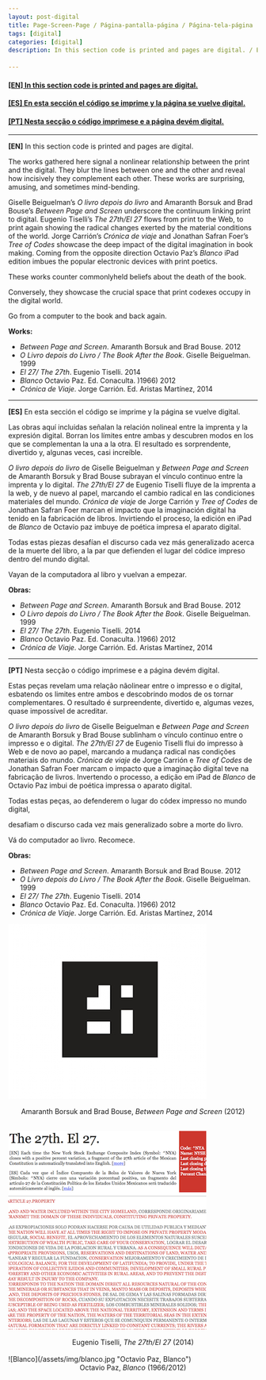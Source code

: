 ```yaml
---
layout: post-digital
title: Page-­Screen-­Page / Página-­pantalla­-página / Página­-tela-­página
tags: [digital]
categories: [digital]
description: In this section code is printed and pages are digital. / En esta sección el código se imprime y la página se vuelve digital. / Nesta secção o código imprime­se e a página devém digital.

---
```


<h4><a href="#EN"><b>[EN]</b> In this section code is printed and pages are digital.</a></h4>
<h4><a href="#ES"><b>[ES]</b> En esta sección el código se imprime y la página se vuelve digital.</a></h4>
<h4><a href="#PT"><b>[PT]</b> Nesta secção o código imprime­se e a página devém digital.</a></h4>

--- 

<a id="EN"/>**[EN]** In this section code is printed and pages are digital.

The works gathered here signal a non­linear relationship between the print and the digital. They blur the lines between one and the other and reveal how incisively they complement each other. These works are surprising, amusing, and sometimes mind-bending.

Giselle Beiguelman’s *O livro depois do livro* and Amaranth Borsuk and Brad Bouse’s *Between Page and Screen* underscore the continuum linking print to digital. Eugenio Tiselli’s *The 27th/El 27* flows from print to the Web, to print again showing the radical changes exerted by the material conditions of the world. Jorge Carrión’s *Crónica de viaje* and Jonathan Safran Foer’s *Tree of Codes* showcase the deep impact of the digital imagination in book making. Coming from the opposite direction Octavio Paz’s *Blanco* iPad edition imbues the popular electronic devices with print poetics.

These works counter commonly­held beliefs about the death of the book.

Conversely, they showcase the crucial space that print codexes occupy in the digital world.

Go from a computer to the book and back again.

**Works:**


- *Between Page and Screen*. Amaranth Borsuk and Brad Bouse. 2012
- *O Livro depois do Livro / The Book After the Book*. Giselle Beiguelman. 1999
- *El 27/ The 27th*. Eugenio Tiselli. 2014
- *Blanco* Octavio Paz. Ed. Conaculta. )1966) 2012
- *Crónica de Viaje*. Jorge Carrión. Ed. Aristas Martínez, 2014


---

<a id="ES"/>**[ES]** En esta sección el código se imprime y la página se vuelve digital.

Las obras aquí incluidas señalan la relación no­lineal entre la imprenta y la expresión digital. Borran los límites entre ambas y descubren modos en los que se complementan la una a la otra. El resultado es sorprendente, divertido y, algunas veces, casi increíble.

*O livro depois do livro* de Giselle Beiguelman y *Between Page and Screen* de Amaranth Borsuk y Brad Bouse subrayan el vínculo continuo entre la imprenta y lo digital. *The 27th/El 27* de Eugenio Tiselli fluye de la imprenta a la web, y de nuevo al papel, marcando el cambio radical en las condiciones materiales del mundo. *Crónica de viaje* de Jorge Carrión y *Tree of Codes* de Jonathan Safran Foer marcan el impacto que la imaginación digital ha tenido en la fabricación de libros. Invirtiendo el proceso, la edición en iPad de *Blanco* de Octavio paz imbuye de poética impresa el aparato digital.

Todas estas piezas desafían el discurso cada vez más generalizado acerca de la muerte del libro, a la par que defienden el lugar del códice impreso dentro del mundo digital.

Vayan de la computadora al libro y vuelvan a empezar.

**Obras:**


- *Between Page and Screen*. Amaranth Borsuk and Brad Bouse. 2012
- *O Livro depois do Livro / The Book After the Book*. Giselle Beiguelman. 1999
- *El 27/ The 27th*. Eugenio Tiselli. 2014
- *Blanco* Octavio Paz. Ed. Conaculta. )1966) 2012
- *Crónica de Viaje*. Jorge Carrión. Ed. Aristas Martínez, 2014

---

<a id="PT"/>**[PT]** Nesta secção o código imprime­se e a página devém digital.

Estas peças revelam uma relação não­linear entre o impresso e o digital, esbatendo os limites entre ambos e descobrindo modos de os tornar complementares. O resultado é surpreendente, divertido e, algumas vezes, quase impossível de acreditar.

*O livro depois do livro* de Giselle Beiguelman e *Between Page and Screen* de Amaranth Borsuk y Brad Bouse sublinham o vínculo continuo entre o impresso e o digital. *The 27th/El 27* de Eugenio Tiselli flui do impresso à Web e de novo ao papel, marcando a mudança radical nas condições materiais do mundo. *Crónica de viaje* de Jorge Carrión e *Tree of Codes* de Jonathan Safran Foer marcam o impacto que a imaginação digital teve na fabricação de livros. Invertendo o processo, a edição em iPad de *Blanco* de Octavio Paz imbui de poética impressa o aparato digital.

Todas estas peças, ao defenderem o lugar do códex impresso no mundo digital,

desafiam o discurso cada vez mais generalizado sobre a morte do livro.

Vá do computador ao livro. Recomece.

**Obras:**


- *Between Page and Screen*. Amaranth Borsuk and Brad Bouse. 2012
- *O Livro depois do Livro / The Book After the Book*. Giselle Beiguelman. 1999
- *El 27/ The 27th*. Eugenio Tiselli. 2014
- *Blanco* Octavio Paz. Ed. Conaculta. )1966) 2012
- *Crónica de Viaje*. Jorge Carrión. Ed. Aristas Martínez, 2014

![Between Page and Screen](/assets/img/Borsuk.jpg "Amaranth Borsuk and Brad Bouse, Between Page and Screen")
<center>Amaranth Borsuk and Brad Bouse, <em>Between Page and Screen</em> (2012)</center>
<br/>

![The 27th/El 27](/assets/img/27.jpg "Eugenio Tiselli, The 27th/El 27")
<center>Eugenio Tiselli, <em>The 27th/El 27</em> (2014)</center>

<br/>
![Blanco](/assets/img/blanco.jpg "Octavio Paz, Blanco")
<center>Octavio Paz, <em>Blanco</em> (1966/2012)</center>


